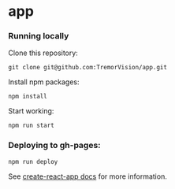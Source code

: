 # app

### Running locally
Clone this repository:

```
git clone git@github.com:TremorVision/app.git
```

Install npm packages:

```
npm install
```

Start working:

```
npm run start
```

### Deploying to gh-pages:
```
npm run deploy
```
See [create-react-app docs](https://create-react-app.dev/docs/deployment/#github-pages) for more information.